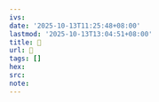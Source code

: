 ```yaml
---
ivs:
date: '2025-10-13T11:25:48+08:00'
lastmod: '2025-10-13T13:04:51+08:00'
title: 󰉻
url: 󰉻
tags: []
hex: 
src:
note:
---
```

